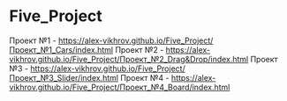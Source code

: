 # Five_Project
Проект №1 - https://alex-vikhrov.github.io/Five_Project/Проект_№1_Cars/index.html
Проект №2 - https://alex-vikhrov.github.io/Five_Project/Проект_№2_Drag&Drop/index.html
Проект №3 - https://alex-vikhrov.github.io/Five_Project/Проект_№3_Slider/index.html
Проект №4 - https://alex-vikhrov.github.io/Five_Project/Проект_№4_Board/index.html
